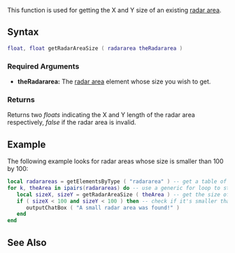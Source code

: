 This function is used for getting the X and Y size of an existing [radar area](/docs/radararea.md "wikilink").

Syntax
------

``` lua
float, float getRadarAreaSize ( radararea theRadararea )              
```

### Required Arguments

-   **theRadararea:** The [radar area](/docs/radararea.md "wikilink") element whose size you wish to get.

### Returns

Returns two *floats* indicating the X and Y length of the radar area respectively, *false* if the radar area is invalid.

Example
-------

The following example looks for radar areas whose size is smaller than 100 by 100:

``` lua
local radarareas = getElementsByType ( "radararea" ) -- get a table of radararea elements
for k, theArea in ipairs(radarareas) do -- use a generic for loop to step through each of the elements
   local sizeX, sizeY = getRadarAreaSize ( theArea ) -- get the size of the radar area
   if ( sizeX < 100 and sizeY < 100 ) then -- check if it's smaller than 100 by 100
      outputChatBox ( "A small radar area was found!" )
   end
end
```

See Also
--------
